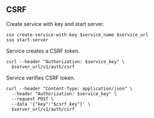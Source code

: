 ## CSRF

Create service with key and start server.

```shell
sso create-service-with-key $service_name $service_url
sso start-server
```

Service creates a CSRF token.

```shell
curl --header "Authorization: $service_key" \
  $server_url/v1/auth/csrf
```

Service verifies CSRF token.

```shell
curl --header "Content-Type: application/json" \
  --header "Authorization: $service_key" \
  --request POST \
  --data '{"key":"$csrf_key"}' \
  $server_url/v1/auth/csrf
```
